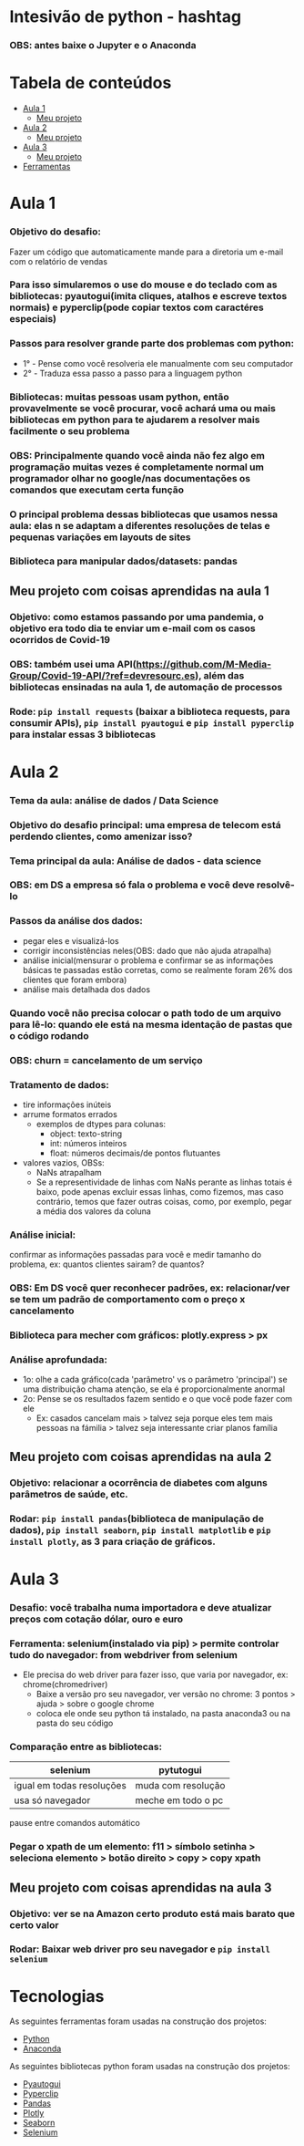 # Intesivão de python - hashtag 
### OBS: antes baixe o Jupyter e o Anaconda
Tabela de conteúdos
=================
<!--ts-->
   * [Aula 1](#aula-1)
       * [Meu projeto](#meu-projeto-com-coisas-aprendidas-na-aula-1)
   * [Aula 2](#aula-2)
       * [Meu projeto](#meu-projeto-com-coisas-aprendidas-na-aula-2)
   * [Aula 3](#aula-3)
       * [Meu projeto](#meu-projeto-com-coisas-aprendidas-na-aula-3)
   * [Ferramentas](#tecnologias)
<!--te-->
# Aula 1
### Objetivo do desafio:
Fazer um código que automaticamente mande para a diretoria um e-mail com o relatório de vendas
### Para isso simularemos o use do mouse e do teclado com as bibliotecas: pyautogui(imita cliques, atalhos e escreve textos normais) e pyperclip(pode copiar textos com caractéres especiais)
### Passos para resolver grande parte dos problemas com python:
- 1° - Pense como você resolveria ele manualmente com seu computador
- 2° - Traduza essa passo a passo para a linguagem python
### Bibliotecas: muitas pessoas usam python, então provavelmente se você procurar, você achará uma ou mais bibliotecas em python para te ajudarem a resolver mais facilmente o seu problema
### OBS: Principalmente quando você ainda não fez algo em programação muitas vezes é completamente normal um programador olhar no google/nas documentações os comandos que executam certa função
### O  principal problema dessas bibliotecas que usamos nessa aula: elas n se adaptam a diferentes resoluções de telas e pequenas variações em layouts de sites
### Biblioteca para manipular dados/datasets: pandas

## Meu projeto com coisas aprendidas na aula 1
### Objetivo: como estamos passando por uma pandemia, o objetivo era todo dia te enviar um e-mail com os casos ocorridos de Covid-19
### OBS: também usei uma API(https://github.com/M-Media-Group/Covid-19-API/?ref=devresourc.es), além das bibliotecas ensinadas na aula 1, de automação de processos
### Rode: ```pip install requests``` (baixar a biblioteca requests, para consumir APIs), ```pip install pyautogui``` e ```pip install pyperclip``` para instalar essas 3 bibliotecas
# Aula 2
### Tema da aula: análise de dados / Data Science
### Objetivo do desafio principal: uma empresa de telecom está perdendo clientes, como amenizar isso?
### Tema principal da aula: Análise de dados - data science
### OBS: em DS a empresa só fala o problema e você deve resolvê-lo
### Passos da análise dos dados:
- pegar eles e visualizá-los
- corrigir inconsistências neles(OBS: dado que não ajuda atrapalha)
- análise inicial(mensurar o problema e confirmar se as informações básicas te passadas estão corretas, como se realmente foram 26% dos clientes que foram embora)
- análise mais detalhada dos dados
### Quando você não precisa colocar o path todo de um arquivo para lê-lo: quando ele está na mesma identação de pastas que o código rodando
### OBS: churn = cancelamento de um serviço
### Tratamento de dados:
- tire informações inúteis
- arrume formatos errados
    - exemplos de dtypes para colunas:
        - object: texto-string
        - int: números inteiros
        - float: números decimais/de pontos flutuantes
- valores vazios, OBSs:
    - NaNs atrapalham 
    - Se a representividade de linhas com NaNs perante as linhas totais é baixo, pode apenas excluir essas linhas, como fizemos, mas caso contrário, temos que fazer outras coisas, como, por exemplo, pegar a média dos valores da coluna
### Análise inicial:
confirmar as informações passadas para você e medir tamanho do problema, ex: quantos clientes sairam? de quantos?
### OBS: Em DS você quer reconhecer padrões, ex: relacionar/ver se tem um padrão de comportamento com o preço x cancelamento
### Biblioteca para mecher com gráficos: plotly.express > px
### Análise aprofundada:
- 1o: olhe a cada gráfico(cada 'parâmetro' vs o parâmetro 'principal') se uma distribuição chama atenção, se ela é proporcionalmente anormal
- 2o: Pense se os resultados fazem sentido e o que você pode fazer com ele
    - Ex: casados cancelam mais > talvez seja porque eles tem mais pessoas na fámilia > talvez seja interessante criar planos família
## Meu projeto com coisas aprendidas na aula 2
### Objetivo: relacionar a ocorrência de diabetes com alguns parâmetros de saúde, etc.
### Rodar: ```pip install pandas```(biblioteca de manipulação de dados), ```pip install seaborn```, ```pip install matplotlib``` e ```pip install plotly```, as 3 para criação de gráficos.
# Aula 3
### Desafio: você trabalha numa importadora e deve atualizar preços com  cotação dólar, ouro e euro
### Ferramenta: selenium(instalado via pip) > permite controlar tudo do navegador: from webdriver from selenium
- Ele precisa do web driver para fazer isso, que varia por navegador, ex: chrome(chromedriver)
    - Baixe a versão pro seu navegador, ver versão no chrome: 3 pontos > ajuda > sobre o google chrome
    - coloca ele onde seu python tá instalado, na pasta anaconda3 ou na pasta do seu código
### Comparação entre as bibliotecas:
selenium   | pytutogui
--------- | ------
igual em todas resoluções | muda com resolução
usa só navegador | meche em todo o pc
pause entre comandos automático
### Pegar o xpath de um elemento: f11 > símbolo setinha > seleciona elemento > botão direito > copy > copy xpath
## Meu projeto com coisas aprendidas na aula 3
### Objetivo: ver se na Amazon certo produto está mais barato que certo valor
### Rodar: Baixar web driver pro seu navegador e ```pip install selenium```
# Tecnologias

As seguintes ferramentas foram usadas na construção dos projetos:

- [Python](https://www.python.org/)
- [Anaconda](https://www.anaconda.com/)

As seguintes bibliotecas python foram usadas na construção dos projetos:

- [Pyautogui](https://pypi.org/project/PyAutoGUI/)
- [Pyperclip](https://pypi.org/project/pyperclip3/)
- [Pandas](https://pypi.org/project/pandas2/)
- [Plotly](https://pypi.org/project/plotly/)
- [Seaborn](https://pypi.org/project/seaborn/)
- [Selenium](https://pypi.org/project/selenium/)